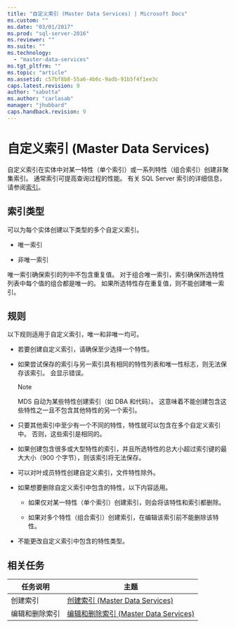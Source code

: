 ```yaml
---
title: "自定义索引 (Master Data Services) | Microsoft Docs"
ms.custom: ""
ms.date: "03/01/2017"
ms.prod: "sql-server-2016"
ms.reviewer: ""
ms.suite: ""
ms.technology: 
  - "master-data-services"
ms.tgt_pltfrm: ""
ms.topic: "article"
ms.assetid: c57bf8b8-55a6-4b6c-9adb-91b5f4f1ee3c
caps.latest.revision: 9
author: "sabotta"
ms.author: "carlasab"
manager: "jhubbard"
caps.handback.revision: 9
---
```

# 自定义索引 (Master Data Services)
  自定义索引在实体中对某一特性（单个索引）或一系列特性（组合索引）创建非聚集索引。 通常索引可提高查询过程的性能。 有关 SQL Server 索引的详细信息，请参阅[索引](../relational-databases/indexes/indexes.md)。  
  
## 索引类型  
 可以为每个实体创建以下类型的多个自定义索引。  
  
-   唯一索引  
  
-   非唯一索引  
  
 唯一索引确保索引的列中不包含重复值。 对于组合唯一索引，索引确保所选特性列表中每个值的组合都是唯一的。 如果所选特性存在重复值，则不能创建唯一索引。  
  
## 规则  
 以下规则适用于自定义索引，唯一和非唯一均可。  
  
-   若要创建自定义索引，请确保至少选择一个特性。  
  
-   如果尝试保存的索引与另一索引具有相同的特性列表和唯一性标志，则无法保存该索引。 会显示错误。  
  
    > [!NOTE]  
    >  MDS 自动为某些特性创建索引（如 DBA 和代码）。 这意味着不能创建包含这些特性之一且不包含其他特性的另一个索引。  
  
-   只要其他索引中至少有一个不同的特性，特性就可以包含在多个自定义索引中。 否则，这些索引是相同的。  
  
-   如果创建包含很多或大型特性的索引，并且所选特性的总大小超过索引键的最大大小（900 个字节），则该索引将无法保存。  
  
-   可以对叶成员特性创建自定义索引，文件特性除外。  
  
-   如果想要删除自定义索引中包含的特性，以下内容适用。  
  
    -   如果仅对某一特性（单个索引）创建索引，则会将该特性和索引都删除。  
  
    -   如果对多个特性（组合索引）创建索引，在编辑该索引前不能删除该特性。  
  
-   不能更改自定义索引中包含的特性类型。  
  
## 相关任务  
  
|任务说明|主题|  
|----------------------|-----------|  
|创建索引|[创建索引 (Master Data Services)](../master-data-services/create-an-index-master-data-services.md)|  
|编辑和删除索引|[编辑和删除索引 (Master Data Services)](../master-data-services/edit-and-delete-an-index-master-data-services.md)|  
  
  
